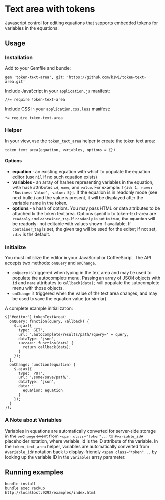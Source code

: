 # Text area with tokens

Javascript control for editing equations that supports embedded tokens for
variables in the equations.

## Usage

### Installation

Add to your Gemfile and bundle:
    
    gem 'token-text-area', git: 'https://github.com/k1w1/token-text-area.git'

Include JavaScript in your `application.js` manifest:

    //= require token-text-area

Include CSS in your `application.css.less` manifest:

    *= require token-text-area

### Helper

In your view, use the `token_text_area` helper to create the token text area:

    token_text_area(equation, variables, options = {})

#### Options

* **equation** - an existing equation with which to populate the equation editor (use `nil` if no such equation exists)
* **variables** - an array of hashes representing variables in the equation, with hash attributes `id`, `name`, and `value`. For example: `[{id: 1, name: 'Business Value', value: 5}]`. If the equation is in readonly mode (see next bullet) and the value is present, it will be displayed after the variable name in the token.
* **options** - a hash of options. You may pass HTML or data attributes to be attached to the token text area. Options specific to token-text-area are `readonly` and `container_tag`. If `readonly` is set to true, the equation will be readonly- not editable with values shown if available. If `container_tag` is set, the given tag will be used for the editor; if not set, `:div` is the default.

### Initialize

You must initialize the editor in your JavaScript or CoffeeScript. The API accepts two methods: `onQuery` and `onChange`. 

* `onQuery` is triggered when typing in the text area and may be used to populate the autocomplete menu. Passing an array of JSON objects with `id` and `name` attributes to `callback(data);` will populate the autocomplete menu with those objects.
* `onChange` is triggered when the value of the text area changes, and may be used to save the equation value (or similar).

A complete example initialization:

    $("#editor").tokenTextArea({
      onQuery: function(query, callback) {
        $.ajax({
          type: 'GET',
          url: '/autocomplete/results/path/?query=' + query,
          dataType: 'json',
          success: function(data) {
            return callback(data);
          }
        });
      },
      onChange: function(equation) {
        $.ajax({
          type: 'PUT',
          url: '/some/save/path/',
          dataType: 'json',
          data: {
            equation: equation
          }
        });
      }
    });

### A Note about Variables

Variables in equations are automatically converted for server-side storage in the `onChange` event from `<span class="token"...` to `#variable_id#` placeholder notation, where variable_id is the ID attribute of the variable. In the `token_text_area` helper, variables are automatically converted from `#variable_id#` notation back to display-friendly `<span class="token"...` by looking up the variable ID in the `variables` array parameter.

## Running examples

    bundle install
    bundle exec rackup
    http://localhost:9292/examples/index.html
